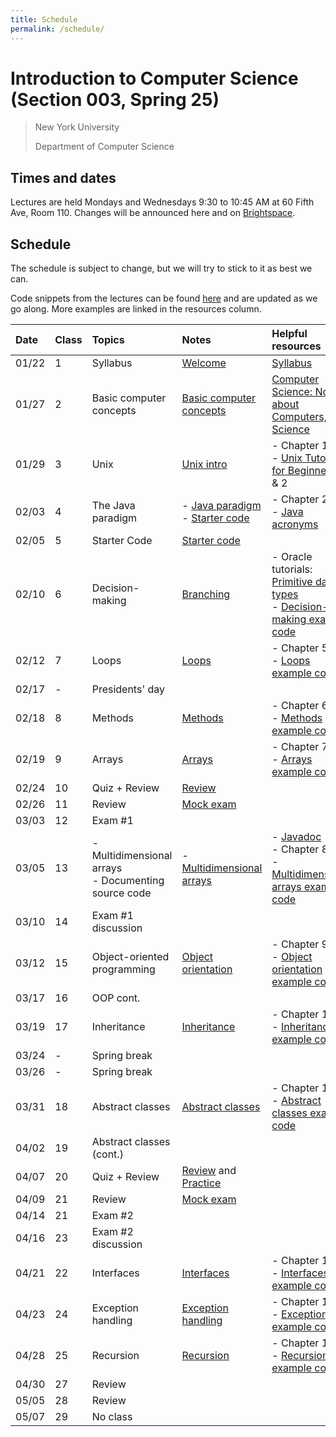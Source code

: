 ```yaml
---
title: Schedule
permalink: /schedule/
---
```


# Introduction to Computer Science (Section 003, Spring 25)

> New York University
>
> Department of Computer Science

## Times and dates

Lectures are held Mondays and Wednesdays 9:30 to 10:45 AM at 60 Fifth Ave, Room 110. Changes will be announced here and on [Brightspace](https://brightspace.nyu.edu).

## Schedule

The schedule is subject to change, but we will try to stick to it as best we can.

Code snippets from the lectures can be found [here](https://github.com/ToBlick/cs101-examples) and are updated as we go along. More examples are linked in the resources column.

| Date   | Class | Topics                  | Notes                                                                                          | Helpful resources                                                                                                                                                                                                                   | Due dates                  | 
| :----- | :---- | :---------------------- | :----------------------------------------------------------------------------------------------| :---------------------------------------------------------------------------------------------------------------------------------------------------------------------------------------------------------------------------------- | :---------------           |
| 01/22  | 1     | Syllabus                | [Welcome](../slides/welcome)                                                                   | [Syllabus](../syllabus)                                                                                                                                                                                                             |                            |
| 01/27  | 2     | Basic computer concepts | [Basic computer concepts](../slides/basic_computer_concepts)                                   | [Computer Science: Not about Computers, Not Science](../content/assets/Computer_Science_Not_About_Computers_Not_a_Science.pdf)                                                                                                      |                            |
| 01/29  | 3     | Unix                    | [Unix intro](../slides/unix-intro)                                                             | - Chapter 1<br />- [Unix Tutorial for Beginners](http://www.ee.surrey.ac.uk/Teaching/Unix/), 1 & 2                                                                                                                                  |                            |
| 02/03  | 4     | The Java paradigm       | - [Java paradigm](../slides/java-paradigm) <br /> - [Starter code](../slides/starter-code)     | - Chapter 2<br />- [Java acronyms](https://www.javatpoint.com/difference-between-jdk-jre-and-jvm#jre)                                                                                                                               | Add/drop deadline Feb 3rd  |
| 02/05  | 5     | Starter Code            | [Starter code](../slides/starter-code)                                                         |                                                                                                                                                                                                                                     |                            |
| 02/10  | 6     | Decision-making         | [Branching](../slides/branching)                                                               | - Oracle tutorials: [Primitive data types](https://docs.oracle.com/javase/tutorial/java/nutsandbolts/datatypes.html)<br />- [Decision-making example code](https://github.com/nyu-java-programming/decision-making-examples)        |                            |
| 02/12  | 7     | Loops                   | [Loops](../slides/loops)                                                                       | - Chapter 5<br />- [Loops example code](https://github.com/nyu-java-programming/loops-examples)                                                                                                                                     |                            |
| 02/17  | -     | Presidents' day         |                                                                                                |                                                                                                                                                                                                                                     |                            |
| 02/18  | 8     | Methods                 | [Methods](../slides/methods)                                                                   | - Chapter 6<br />- [Methods example code](https://github.com/nyu-java-programming/methods-examples)                                                                                                                                 |                            |
| 02/19  | 9     | Arrays                  | [Arrays](../slides/arrays)                                                                     | - Chapter 7<br />- [Arrays example code](https://github.com/nyu-java-programming/array-examples)                                                                                                                                    |                            |                                                                                                                                                                                                 
| 02/24  | 10    | Quiz + Review           | [Review](../slides/exam-1-review)                                                              |                                                                                                                                                                                                                                     |                            |
| 02/26  | 11    | Review                  | [Mock exam](https://github.com/ToBlick/cs101-examples/blob/main/docs/midterm1_example.pdf)     |                                                                                                                                                                                                                                     |                            |                                                                                                                                                                                                                                         
| 03/03  | 12    | Exam #1                 |                                                                                                |                                                                                                                                                                                                                                     |                            |                                                                                                                                                                                                                                                                                                                                                                       
| 03/05  | 13    | - Multidimensional arrays<br />- Documenting source code | - [Multidimensional arrays](../slides/arrays-multidimensional)| - [Javadoc](../javadoc) <br />- Chapter 8<br />- [Multidimensional arrays example code](https://github.com/nyu-java-programming/multidimensional-array-examples)                                                                    |                            |                                                                                                                                                                                                                                                                                                                                                                                      
| 03/10  | 14    | Exam #1 discussion      |                                                                                                |                                                                                                                                                                                                                                     |                            |                                                                                                                                                                                                                                                                                                                                                                     
| 03/12  | 15    | Object-oriented programming | [Object orientation](../slides/object-orientation)                                         | - Chapter 9<br />- [Object orientation example code](https://github.com/nyu-java-programming/simple-object-examples)                                                                                                                |                            |                                                                                                                                                                                                                                                                                                                                                                                                                                                                                                                                                                                                                             
| 03/17  | 16    | OOP cont.               |                                                                                                |                                                                                                                                                                                                                                     |                            |                                                                                                                                                                                                                                                                                                                                                                
| 03/19  | 17    | Inheritance             | [Inheritance](../slides/inheritance)                                                           | - Chapter 10<br />- [Inheritance example code](https://github.com/nyu-java-programming/simple-inheritance-example)                                                                                                                  |                            |                                                                                                                                                                                                                                                                                                                                                                         
| 03/24  | -     | Spring break            |                                                                                                |                                                                                                                                                                                                                                     |                            |
| 03/26  | -     | Spring break            |                                                                                                |                                                                                                                                                                                                                                     |                            |
| 03/31  | 18    | Abstract classes        | [Abstract classes](../slides/abstract-classes)                                                 | - Chapter 13<br />- [Abstract classes example code](https://github.com/nyu-java-programming/abstract-classes-examples)                                                                                                              |                            |                                                                                                                                                                                                                                                                                                                                                                                                                                                                                                                                                                                                                                                                                                                                    
| 04/02  | 19    | Abstract classes (cont.)|                                                                                                |                                                                                                                                                                                                                                     |                            |                                                                                                                                                                                                                                                                                                                            
| 04/07  | 20    | Quiz + Review           | [Review](../slides/exam-2-review) and [Practice](https://github.com/ToBlick/cs101-examples/blob/main/docs/practice.pdf)   |                                                                                                                                                                                                          |                            |                                                                                                                                                                                                                                                                                                                                                                                                                    
| 04/09  | 21    | Review                  | [Mock exam](https://github.com/ToBlick/cs101-examples/blob/main/docs/midterm2_mock.pdf)        |                                                                                                                                                                                                                                     |                            |                                                                                                                                                                                                                                                                                                                                                                                                                    
| 04/14  | 21    | Exam #2                 |                                                                                                |                                                                                                                                                                                                                                     |                            |                                                                                                                                                                                                                                                                                                                                                                                                                    
| 04/16  | 23    | Exam #2 discussion      |                                                                                                |                                                                                                                                                                                                                                     | Withdrawal/pass/fail deadline April 17th |                                                                                                                                                                                                                                                                                                                                                                                                                                                                                                                                                                                                                                                                                                                            
| 04/21  | 22    | Interfaces              | [Interfaces](../slides/interfaces)                                                             | - Chapter 13<br />- [Interfaces example code](https://github.com/nyu-java-programming/interface-examples)                                                                                                                           |                            |                                                                                                                                                                                                                                                                                                                                                                                                                                                                                                                                                                                                                                                                                                                                                                                                                                                                                                                                                                                                  
| 04/23  | 24    | Exception handling      | [Exception handling](../slides/exception-handling)                                             | - Chapter 12<br />- [Exceptions example code](https://github.com/nyu-java-programming/exceptions-examples)                                                                                                                          |                            |                                                                                                                                                                                                                                                                                                                                                                                         
| 04/28  | 25    | Recursion               | [Recursion](../slides/recursion)                                                               | - Chapter 18<br />- [Recursion example code](https://github.com/nyu-java-programming/recursion-examples)                                                                                                                            |                            |                                                                                                                                                                                                                                                                                                                    
| 04/30  | 27    | Review                  |                                                                                                |                                                                                                                                                                                                                                     |                            |                                                                                                                                                                                                                                                                                                                                                                                         
| 05/05  | 28    | Review                  |                                                                                                |                                                                                                                                                                                                                                     |                            |                                                                                                                                                                                                                                                                                                                                                                                      
| 05/07  | 29    | No class                |                                                                                                |                                                                                                                                                                                                                                     |                            |                                                                                                                                                                                                                                                                                                                                                     